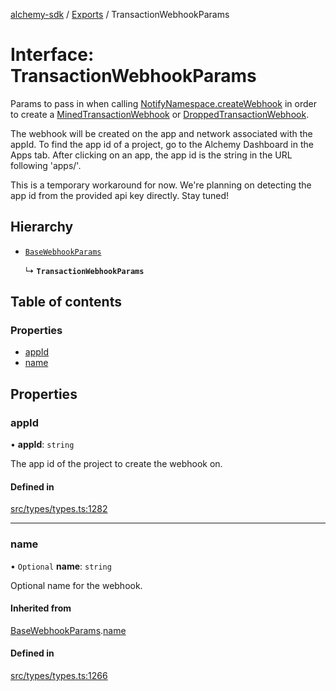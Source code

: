 [alchemy-sdk](../README.md) / [Exports](../modules.md) / TransactionWebhookParams

# Interface: TransactionWebhookParams

Params to pass in when calling [NotifyNamespace.createWebhook](../classes/NotifyNamespace.md#createwebhook) in order
to create a [MinedTransactionWebhook](MinedTransactionWebhook.md) or [DroppedTransactionWebhook](DroppedTransactionWebhook.md).

The webhook will be created on the app and network associated with the appId.
To find the app id of a project, go to the Alchemy Dashboard in the Apps tab.
After clicking on an app, the app id is the string in the URL following 'apps/'.

This is a temporary workaround for now. We're planning on detecting the app
id from the provided api key directly. Stay tuned!

## Hierarchy

- [`BaseWebhookParams`](BaseWebhookParams.md)

  ↳ **`TransactionWebhookParams`**

## Table of contents

### Properties

- [appId](TransactionWebhookParams.md#appid)
- [name](TransactionWebhookParams.md#name)

## Properties

### appId

• **appId**: `string`

The app id of the project to create the webhook on.

#### Defined in

[src/types/types.ts:1282](https://github.com/alchemyplatform/alchemy-sdk-js/blob/1ee40cb2/src/types/types.ts#L1282)

___

### name

• `Optional` **name**: `string`

Optional name for the webhook.

#### Inherited from

[BaseWebhookParams](BaseWebhookParams.md).[name](BaseWebhookParams.md#name)

#### Defined in

[src/types/types.ts:1266](https://github.com/alchemyplatform/alchemy-sdk-js/blob/1ee40cb2/src/types/types.ts#L1266)
